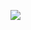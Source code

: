 <a href="https://codeclimate.com/github/Tatarization/project/maintainability"><img src="https://api.codeclimate.com/v1/badges/40c028215cb3a8af7395/maintainability" /></a>
